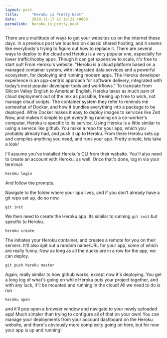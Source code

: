 ```yaml
---
layout: post
title:      "Heroku is Pretty Neat"
date:       2018-11-17 12:18:21 +0000
permalink:  heroku_is_pretty_neat
---
```



There are a multitude of ways to get your websites up on the internet these days. In a previous post we touched on classic shared hosting, and it seems like everybody's trying to figure out how to replace it. There are several ways to deploy to the cloud and Heroku is a very popular one, especially for lower traffic/hobby apps. Though it can get expensive to scale, it's free to start out!
From Heroku's website:
"Heroku is a cloud platform based on a managed container system, with integrated data services and a powerful ecosystem, for deploying and running modern apps. The Heroku developer experience is an app-centric approach for software delivery, integrated with today’s most popular developer tools and workflows."
To translate from Silicon Valley English to American English, Heroku takes as much pain of cloud deployment out of the mix as possible, freeing up time to work, not manage cloud scripts. The container system they refer to reminds me somewhat of Docker, and how it bundles everything into a package to be deployed. Whle Docker makes it easy to deploy images to services like Zeit Now, and makes it simple to get everything running on a co-worker's computer, Heroku is specific to its service.
Using Heroku is a little similar to using a service like github. You make a repo for your app, which you probably already had, and push it up to Heroku. From there Heroku sets up and compiles anything you need, and runs your app. Pretty simple, lets take a look!

I'll assume you've installed Heroku's CLI from their website. You'll also need to create an account with Heroku, as well. Once that's done, log in via your terminal:
```
heroku login
```
And follow the prompts.

Navigate to the folder where your app lives, and if you don't already have a git repo set up, do so now.
```
git init
```
We then need to create the Heroku app. Its similar to running `git init` but specific to Heroku.
```
heroku create
```
The initiates your Heroku container, and creates a remote for you on their servers. It'll also spit out a random name/URL for your app, some of which are really funny. Now as long as all the ducks are in a row for the app, we can deploy.
```
git push heroku master
```
Again, really similar to how github works, except now it's deploying. You get a long log of what's going on while Heroku puts your project together, and with any luck, it'll be mounted and running in the cloud! All we need to do is run
```
heroku open
```
and it'll pop open a browser window and navigate to your newly uploaded app! Much simpler than trying to configure all of that on your own!
You can manage your deployments from your account dashboard on the Heroku website, and there's obviously more complexity going on here, but for now your app is up and running!

